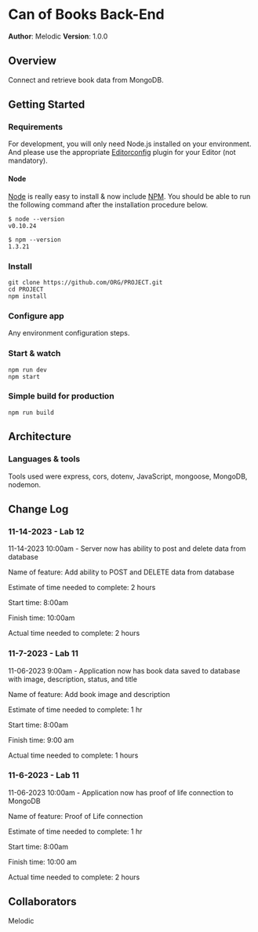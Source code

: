 # Can of Books Back-End

**Author**: Melodic
**Version**: 1.0.0

## Overview

Connect and retrieve book data from MongoDB.

## Getting Started

### Requirements

For development, you will only need Node.js installed on your environment.
And please use the appropriate [Editorconfig](http://editorconfig.org/) plugin for your Editor (not mandatory).

#### Node

[Node](http://nodejs.org/) is really easy to install & now include [NPM](https://npmjs.org/).
You should be able to run the following command after the installation procedure
below.

    $ node --version
    v0.10.24

    $ npm --version
    1.3.21

### Install

    git clone https://github.com/ORG/PROJECT.git
    cd PROJECT
    npm install

### Configure app

Any environment configuration steps.

### Start & watch

    npm run dev
    npm start

### Simple build for production

    npm run build

## Architecture

### Languages & tools

Tools used were express, cors, dotenv, JavaScript, mongoose, MongoDB, nodemon.

## Change Log

### 11-14-2023 - Lab 12

11-14-2023 10:00am - Server now has ability to post and delete data from database

Name of feature: Add ability to POST and DELETE data from database

Estimate of time needed to complete: 2 hours

Start time: 8:00am

Finish time: 10:00am

Actual time needed to complete: 2 hours

### 11-7-2023 - Lab 11

11-06-2023 9:00am - Application now has book data saved to database with image, description, status, and title

Name of feature: Add book image and description

Estimate of time needed to complete: 1 hr

Start time: 8:00am

Finish time: 9:00 am

Actual time needed to complete: 1 hours

### 11-6-2023 - Lab 11

11-06-2023 10:00am - Application now has proof of life connection to MongoDB

Name of feature: Proof of Life connection

Estimate of time needed to complete: 1 hr

Start time: 8:00am

Finish time: 10:00 am

Actual time needed to complete: 2 hours

## Collaborators

Melodic
